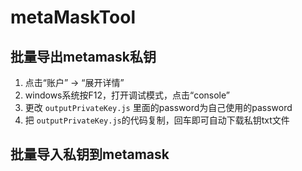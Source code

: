# metaMaskTool
## 批量导出metamask私钥
1. 点击“账户” -> “展开详情”
2. windows系统按F12，打开调试模式，点击“console”
3. 更改 `outputPrivateKey.js` 里面的password为自己使用的password
4. 把 `outputPrivateKey.js`的代码复制，回车即可自动下载私钥txt文件

## 批量导入私钥到metamask